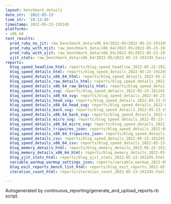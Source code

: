 ```yaml
---
layout: benchmark_details
date_str: '2022-05-23'
time_str: '19:12:45'
timestamp: 2022-05-23-191245
platforms:
- x86_64
test_results:
  prod_ruby_no_jit: raw_benchmark_data/x86_64/2022-05/2022-05-23-191245_basic_benchmark_prod_ruby_no_jit.json
  prod_ruby_with_mjit: raw_benchmark_data/x86_64/2022-05/2022-05-23-191245_basic_benchmark_prod_ruby_with_mjit.json
  prod_ruby_with_yjit: raw_benchmark_data/x86_64/2022-05/2022-05-23-191245_basic_benchmark_prod_ruby_with_yjit.json
  yjit_stats: raw_benchmark_data/x86_64/2022-05/2022-05-23-191245_basic_benchmark_yjit_stats.json
reports:
  blog_speed_headline_html: reports/blog_speed_headline_2022-05-23-191245.html
  blog_speed_details_html: reports/blog_speed_details_2022-05-23-191245.html
  blog_speed_details_x86_64_html: reports/blog_speed_details_2022-05-23-191245.x86_64.html
  blog_speed_details_raw_details_html: reports/blog_speed_details_2022-05-23-191245.raw_details.html
  blog_speed_details_x86_64_raw_details_html: reports/blog_speed_details_2022-05-23-191245.x86_64.raw_details.html
  blog_speed_details_svg: reports/blog_speed_details_2022-05-23-191245.svg
  blog_speed_details_x86_64_svg: reports/blog_speed_details_2022-05-23-191245.x86_64.svg
  blog_speed_details_head_svg: reports/blog_speed_details_2022-05-23-191245.head.svg
  blog_speed_details_x86_64_head_svg: reports/blog_speed_details_2022-05-23-191245.x86_64.head.svg
  blog_speed_details_back_svg: reports/blog_speed_details_2022-05-23-191245.back.svg
  blog_speed_details_x86_64_back_svg: reports/blog_speed_details_2022-05-23-191245.x86_64.back.svg
  blog_speed_details_micro_svg: reports/blog_speed_details_2022-05-23-191245.micro.svg
  blog_speed_details_x86_64_micro_svg: reports/blog_speed_details_2022-05-23-191245.x86_64.micro.svg
  blog_speed_details_tripwires_json: reports/blog_speed_details_2022-05-23-191245.tripwires.json
  blog_speed_details_x86_64_tripwires_json: reports/blog_speed_details_2022-05-23-191245.x86_64.tripwires.json
  blog_speed_details_csv: reports/blog_speed_details_2022-05-23-191245.csv
  blog_speed_details_x86_64_csv: reports/blog_speed_details_2022-05-23-191245.x86_64.csv
  blog_memory_details_html: reports/blog_memory_details_2022-05-23-191245.html
  blog_memory_details_x86_64_html: reports/blog_memory_details_2022-05-23-191245.x86_64.html
  blog_yjit_stats_html: reports/blog_yjit_stats_2022-05-23-191245.html
  variable_warmup_warmup_settings_json: reports/variable_warmup_2022-05-23-191245.warmup_settings.json
  blog_exit_reports_bench_list_html: reports/blog_exit_reports_2022-05-23-191245.bench_list.html
  iteration_count_html: reports/iteration_count_2022-05-23-191245.html

---
```

Autogenerated by continuous_reporting/generate_and_upload_reports.rb script.

